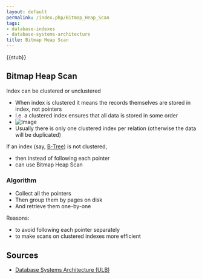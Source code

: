 ```yaml
---
layout: default
permalink: /index.php/Bitmap_Heap_Scan
tags:
- database-indexes
- database-systems-architecture
title: Bitmap Heap Scan
---
```

{{stub}}

## Bitmap Heap Scan
Index can be clustered or unclustered
- When index is clustered it means the records themselves are stored in index, not pointers
- I.e. a clustered index ensures that all data is stored in some order 
- <img src="https://raw.github.com/alexeygrigorev/wiki-figures/master/ulb/dbsa/ind/hash-ways-to-store.png" alt="Image">
- Usually there is only one clustered index per relation (otherwise the data will be duplicated)

If an index (say, [B-Tree](B-Tree)) is not clustered, 
- then instead of following each pointer 
- can use Bitmap Heap Scan


### Algorithm
- Collect all the pointers 
- Then group them by pages on disk 
- And retrieve them one-by-one 

Reasons:
- to avoid following each pointer separately 
- to make scans on clustered indexes more efficient

## Sources
- [Database Systems Architecture (ULB)](Database_Systems_Architecture_(ULB))
